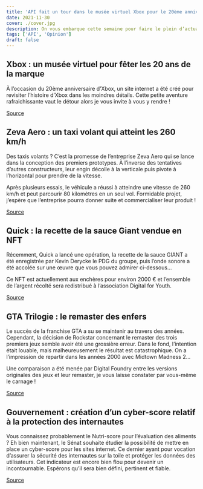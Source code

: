 ```yaml
---
title: 'API fait un tour dans le musée virtuel Xbox pour le 20ème anniversaire de la marque'
date: 2021-11-30
cover: ./cover.jpg
description: On vous embarque cette semaine pour faire le plein d’actualité, la création d’un cyber-score, la vente de la recette de la sauce GIANT en NFT et des taxis volant, let’s go !
tags: ['API', 'Opinion']
draft: false
---
```


## Xbox : un musée virtuel pour fêter les 20 ans de la marque
À l’occasion du 20ème anniversaire d’Xbox, un site internet a été créé pour revisiter l’histoire d’Xbox dans les moindres détails. Cette petite aventure rafraichissante vaut le détour alors je vous invite à vous y rendre !

[Source](https://www.journaldugeek.com/2021/11/24/fans-dxbox-voici-un-musee-virtuel-pour-les-20-ans-de-la-console/)

## Zeva Aero : un taxi volant qui atteint les 260 km/h
Des taxis volants ? C’est la promesse de l’entreprise Zeva Aero qui se lance dans la conception des premiers prototypes. À l’inverse des tentatives d’autres constructeurs, leur engin décolle à la verticale puis pivote à l’horizontal pour prendre de la vitesse.

Après plusieurs essais, le véhicule a réussi à atteindre une vitesse de 260 km/h et peut parcourir 80 kilomètres en un seul vol. Formidable projet, j’espère que l’entreprise pourra donner suite et commercialiser leur produit !

[Source](https://www.futura-sciences.com/tech/actualites/taxi-volant-ce-taxi-volant-vous-transforme-superman-atteindre-260-km-h-95077/)

## Quick : la recette de la sauce Giant vendue en NFT
Récemment, Quick a lancé une opération, la recette de la sauce GIANT a été enregistrée par Kevin Derycke le PDG du groupe, puis l’onde sonore a été accolée sur une œuvre que vous pouvez admirer ci-dessous…

Ce NFT est actuellement aux enchères pour environ 2000 € et l’ensemble de l’argent récolté sera redistribué à l’association Digital for Youth.

[Source](https://geeko.lesoir.be/2021/11/24/quick-vend-la-recette-de-la-sauce-giant-sous-forme-de-nft/)

## GTA Trilogie : le remaster des enfers
Le succès de la franchise GTA a su se maintenir au travers des années. Cependant, la décision de Rockstar concernant le remaster des trois premiers jeux semble avoir été une grossière erreur. Dans le fond, l’intention était louable, mais malheureusement le résultat est catastrophique. On a l’impression de repartir dans les années 2000 avec Midtown Madness 2…

Une comparaison a été menée par Digital Foundry entre les versions originales des jeux et leur remaster, je vous laisse constater par vous-même le carnage !


[Source](https://www.youtube.com/watch?v=Y1JJt7xHTlE)

## Gouvernement : création d’un cyber-score relatif à la protection des internautes
Vous connaissez probablement le Nutri-score pour l’évaluation des aliments ? Eh bien maintenant, le Sénat souhaite étudier la possibilité de mettre en place un cyber-score pour les sites internet. Ce dernier ayant pour vocation d’assurer la sécurité des internautes sur la toile et protéger les données des utilisateurs. Cet indicateur est encore bien flou pour devenir un incontournable. Espérons qu’il sera bien défini, pertinent et fiable.

[Source](https://geeko.lesoir.be/2021/11/26/apres-le-nutri-score-pour-les-aliments-voici-le-cyber-score-pour-les-plateformes-numeriques/)